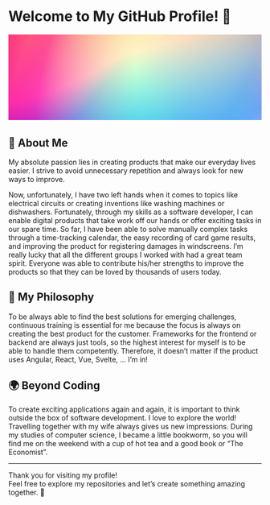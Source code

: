 # Welcome to My GitHub Profile! 🚀

<img src="https://raw.githubusercontent.com/larsschieffer/larsschieffer/main/assets/banner.jpg" alt="banner">

## 🌟 About Me

My absolute passion lies in creating products that make our everyday lives easier.
I strive to avoid unnecessary repetition and always look for new ways to improve.

Now, unfortunately, I have two left hands when it comes to topics like electrical circuits or creating inventions like washing machines or dishwashers.
Fortunately, through my skills as a software developer, I can enable digital products that take work off our hands or offer exciting tasks in our spare time.
So far, I have been able to solve manually complex tasks through a time-tracking calendar, the easy recording of card game results, and improving the product for registering damages in windscreens.
I’m really lucky that all the different groups I worked with had a great team spirit.
Everyone was able to contribute his/her strengths to improve the products so that they can be loved by thousands of users today.

## 🚀 My Philosophy

To be always able to find the best solutions for emerging challenges, continuous training is essential for me because the focus is always on creating the best product for the customer.
Frameworks for the frontend or backend are always just tools, so the highest interest for myself is to be able to handle them competently.
Therefore, it doesn’t matter if the product uses Angular, React, Vue, Svelte, … I’m in!

## 🌍 Beyond Coding

To create exciting applications again and again, it is important to think outside the box of software development.
I love to explore the world!
Travelling together with my wife always gives us new impressions.
During my studies of computer science, I became a little bookworm, so you will find me on the weekend with a cup of hot tea and a good book or “The Economist”.

---

Thank you for visiting my profile!  
Feel free to explore my repositories and let’s create something amazing together. 🌟
